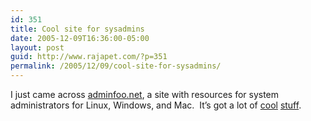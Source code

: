 ```yaml
---
id: 351
title: Cool site for sysadmins
date: 2005-12-09T16:36:00-05:00
layout: post
guid: http://www.rajapet.com/?p=351
permalink: /2005/12/09/cool-site-for-sysadmins/
---
```

I just came across [adminfoo.net](http://adminfoo.net/), a site with resources for system administrators for Linux, Windows, and Mac.  It’s got a lot of [cool](http://adminfoo.net/cheatsheets) [stuff](http://adminfoo.net/node/442).